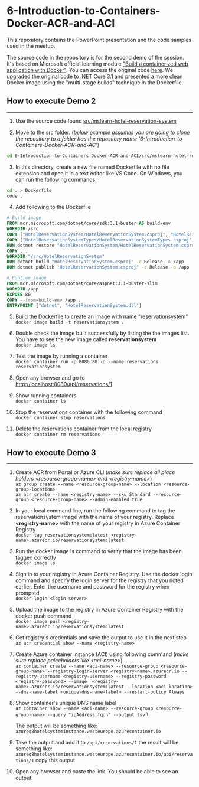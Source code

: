 # 6-Introduction-to-Containers-Docker-ACR-and-ACI
This repository contains the PowerPoint presentation and the code samples used in the meetup.

The source code in the repository is for the second demo of the session. It's based on Microsoft official learning module ["Build a containerized web application with Docker"](https://docs.microsoft.com/en-us/learn/modules/intro-to-containers/). You can access the original code [here](https://github.com/MicrosoftDocs/mslearn-hotel-reservation-system). We upgraded the original code to .NET Core 3.1 and presented a more clean Docker image using the "multi-stage builds" technique in the Dockerfile.

## How to execute Demo 2
---
1.	Use the source code found [src/mslearn-hotel-reservation-system](src/mslearn-hotel-reservation-system)

2.	Move to the src folder. (*below example assumes you are going to clone the repository to a folder has the repository name '6-Introduction-to-Containers-Docker-ACR-and-AC'*)
```bash
cd 6-Introduction-to-Containers-Docker-ACR-and-ACI/src/mslearn-hotel-reservation-system/src
```

3.	In this directory, create a new file named Dockerfile with no file extension and open it in a text editor like VS Code. On Windows, you can run the following commands:
```bash
cd . > Dockerfile
code .
```

4.	Add following to the Dockerfile

```Dockerfile
# Build image
FROM mcr.microsoft.com/dotnet/core/sdk:3.1-buster AS build-env
WORKDIR /src
COPY ["HotelReservationSystem/HotelReservationSystem.csproj", "HotelReservationSystem/"]
COPY ["HotelReservationSystemTypes/HotelReservationSystemTypes.csproj", "HotelReservationSystemTypes/"]
RUN dotnet restore "HotelReservationSystem/HotelReservationSystem.csproj"
COPY . .
WORKDIR "/src/HotelReservationSystem"
RUN dotnet build "HotelReservationSystem.csproj" -c Release -o /app
RUN dotnet publish "HotelReservationSystem.csproj" -c Release -o /app

# Runtime image
FROM mcr.microsoft.com/dotnet/core/aspnet:3.1-buster-slim
WORKDIR /app
EXPOSE 80
COPY --from=build-env /app .
ENTRYPOINT ["dotnet", "HotelReservationSystem.dll"]
```

5.	Build the Dockerfile to create an image with name "reservationsystem" \
`docker image build -t reservationsystem .`

6. Double check the image built successfully by listing the the images list. You have to see the new image called **reservationsystem** \
`docker image ls`

7.	Test the image by running a container \
`docker container run -p 8080:80 -d --name reservations reservationsystem`

8. Open any browser and go to \
[http://localhost:8080/api/reservations/1](http://localhost:8080/api/reservations/1)

9.	Show running containers \
`docker container ls`

10.	Stop the reservations container with the following command \
`docker container stop reservations`

11.	Delete the reservations container from the local registry \
`docker container rm reservations`

## How to execute Demo 3
---
1.	Create ACR from Portal or Azure CLI (*make sure replace all place holders \<resource-group-name> and \<registry-name>*)\
`az group create --name <resource-group-name> --location <resource-group-location>` \
`az acr create --name <registry-name> --sku Standard --resource-group <resource-group-name> --admin-enabled true`

2.	In your local command line, run the following command to tag the reservationsystem image with the name of your registry. Replace **\<registry-name>** with the name of your registry in Azure Container Registry \
`docker tag reservationsystem:latest <registry-name>.azurecr.io/reservationsystem:latest`

3.	Run the docker image ls command to verify that the image has been tagged correctly \
`docker image ls`

4.	Sign in to your registry in Azure Container Registry. Use the docker login command and specify the login server for the registry that you noted earlier. Enter the username and password for the registry when prompted \
`docker login <login-server>`

5.	Upload the image to the registry in Azure Container Registry with the docker push command \
`docker image push <registry-name>.azurecr.io/reservationsystem:latest`

6. Get registry's credentials and save the output to use it in the next step \
`az acr credential show --name <registry-name>`

7. Create Azure container instance (ACI) using following command (*make sure replace palceholders like \<aci-name>*) \
`az container create --name <aci-name> --resource-group <resource-group-name> --registry-login-server <registry-name>.azurecr.io --registry-username <registry-username> --registry-password <registry-password> --image  <registry-name>.azurecr.io/reservationsystem:latest --location <aci-location> --dns-name-label <unique-dns-name-label> --restart-policy Always`
 
 8. Show container's unique DNS name label \
 `az container show --name <aci-name> --resource-group <resource-group-name> --query "ipAddress.fqdn" --output tsv` \

    The output will be something like: \
    `azureq8hotelsysteminstance.westeurope.azurecontainer.io`


 9. Take the output and add it to `/api/reservations/1` the result will be something like: `azureq8hotelsysteminstance.westeurope.azurecontainer.io/api/reservations/1` copy this output

 10. Open any browser and paste the link. You should be able to see an output.